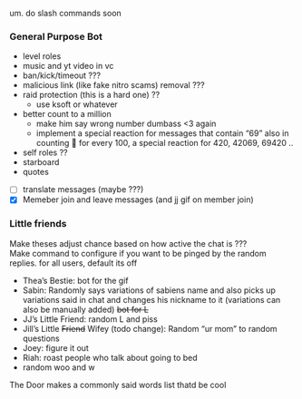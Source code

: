 um. do slash commands soon


### General Purpose Bot
- level roles
- music and yt video in vc
- ban/kick/timeout ???
- malicious link (like fake nitro scams) removal ???
- raid protection (this is a hard one) ??
    - use ksoft or whatever
- better count to a million
    - make him say wrong number dumbass <3 again
    - implement a special reaction for messages that contain “69” also in counting 💯 for every 100, a special reaction for 420, 42069, 69420 ..
- self roles ??
- starboard
- quotes
-[ ] translate messages (maybe ???)
-[x] Memeber join and leave messages (and jj gif on member join)

### Little friends
Make theses adjust chance based on how active the chat is ???  
Make command to configure if you want to be pinged by the random replies. for all users, default its off

- Thea’s Bestie: bot for the gif
- Sabin: Randomly says variations of sabiens name and also picks up variations said in chat and changes his nickname to it (variations can also be manually added) ~~bot for L~~
- JJ’s Little Friend: random L and piss
- Jill’s Little ~~Friend~~ Wifey (todo change): Random “ur mom” to random questions
- Joey: figure it out
- Riah: roast people who talk about going to bed
- random woo and w

The Door makes a commonly said words list thatd be cool
